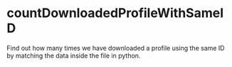 # countDownloadedProfileWithSameID
Find out how many times we have downloaded a profile using the same ID by matching the data inside the file in python.
